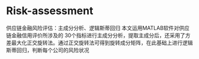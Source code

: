 # Risk-assessment
供应链金融风险评估：主成分分析、逻辑斯蒂回归
本文运用MATLAB软件对供应链金融信用评价所涉及的 30个指标进行主成分分析，提取主成分后，还采用了方差最大化正交旋转法。通过正交旋转法可得到旋转成分矩阵，在此基础上进行逻辑斯蒂回归，判断每个公司的风险状况 

